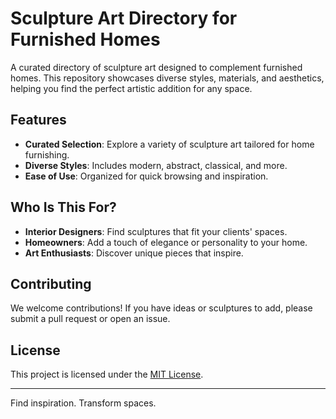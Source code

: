 # Sculpture Art Directory for Furnished Homes

A curated directory of sculpture art designed to complement furnished homes. This repository showcases diverse styles, materials, and aesthetics, helping you find the perfect artistic addition for any space.

## Features

- **Curated Selection**: Explore a variety of sculpture art tailored for home furnishing.
- **Diverse Styles**: Includes modern, abstract, classical, and more.
- **Ease of Use**: Organized for quick browsing and inspiration.

## Who Is This For?

- **Interior Designers**: Find sculptures that fit your clients' spaces.
- **Homeowners**: Add a touch of elegance or personality to your home.
- **Art Enthusiasts**: Discover unique pieces that inspire.

## Contributing

We welcome contributions! If you have ideas or sculptures to add, please submit a pull request or open an issue.

## License

This project is licensed under the [MIT License](LICENSE).

---

Find inspiration. Transform spaces.
